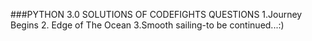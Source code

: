 ###PYTHON 3.0 SOLUTIONS OF CODEFIGHTS QUESTIONS
1.Journey Begins
2. Edge of The Ocean
3.Smooth sailing-to be continued...:)

